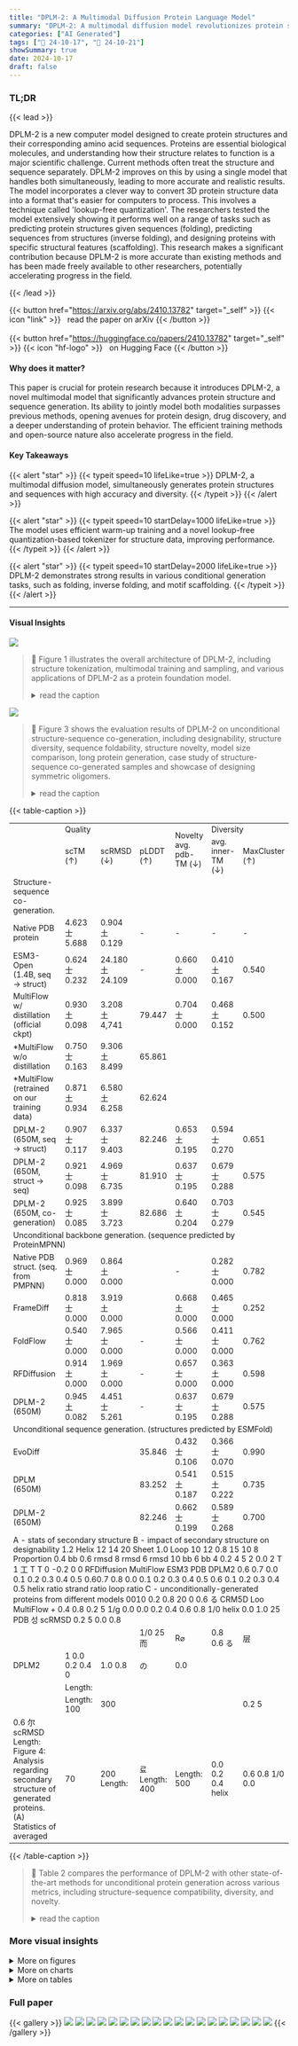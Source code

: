 ```yaml
---
title: "DPLM-2: A Multimodal Diffusion Protein Language Model"
summary: "DPLM-2: A multimodal diffusion model revolutionizes protein structure & sequence generation, achieving superior accuracy and diversity via efficient training and structure tokenization."
categories: ["AI Generated"]
tags: ["🔖 24-10-17", "🤗 24-10-21"]
showSummary: true
date: 2024-10-17
draft: false
---
```


### TL;DR


{{< lead >}}

DPLM-2 is a new computer model designed to create protein structures and their corresponding amino acid sequences.  Proteins are essential biological molecules, and understanding how their structure relates to function is a major scientific challenge.  Current methods often treat the structure and sequence separately. DPLM-2 improves on this by using a single model that handles both simultaneously, leading to more accurate and realistic results. The model incorporates a clever way to convert 3D protein structure data into a format that's easier for computers to process. This involves a technique called 'lookup-free quantization'.  The researchers tested the model extensively showing it performs well on a range of tasks such as predicting protein structures given sequences (folding), predicting sequences from structures (inverse folding), and designing proteins with specific structural features (scaffolding). This research makes a significant contribution because DPLM-2 is more accurate than existing methods and has been made freely available to other researchers, potentially accelerating progress in the field.

{{< /lead >}}


{{< button href="https://arxiv.org/abs/2410.13782" target="_self" >}}
{{< icon "link" >}} &nbsp; read the paper on arXiv
{{< /button >}}
<br><br>
{{< button href="https://huggingface.co/papers/2410.13782" target="_self" >}}
{{< icon "hf-logo" >}} &nbsp; on Hugging Face
{{< /button >}}

#### Why does it matter?
This paper is crucial for protein research because it introduces DPLM-2, a novel multimodal model that significantly advances protein structure and sequence generation.  Its ability to jointly model both modalities surpasses previous methods, opening avenues for protein design, drug discovery, and a deeper understanding of protein behavior. The efficient training methods and open-source nature also accelerate progress in the field.
#### Key Takeaways

{{< alert "star" >}}
{{< typeit speed=10 lifeLike=true >}} DPLM-2, a multimodal diffusion model, simultaneously generates protein structures and sequences with high accuracy and diversity. {{< /typeit >}}
{{< /alert >}}

{{< alert "star" >}}
{{< typeit speed=10 startDelay=1000 lifeLike=true >}} The model uses efficient warm-up training and a novel lookup-free quantization-based tokenizer for structure data, improving performance. {{< /typeit >}}
{{< /alert >}}

{{< alert "star" >}}
{{< typeit speed=10 startDelay=2000 lifeLike=true >}} DPLM-2 demonstrates strong results in various conditional generation tasks, such as folding, inverse folding, and motif scaffolding. {{< /typeit >}}
{{< /alert >}}

------
#### Visual Insights



![](figures/figures_2_0.png)

> 🔼 Figure 1 illustrates the overall architecture of DPLM-2, including structure tokenization, multimodal training and sampling, and various applications of DPLM-2 as a protein foundation model.
> <details>
> <summary>read the caption</summary>
> Figure 1: Overall illustration of DPLM-2. (A) Structure tokenization consists of a GVP-based encoder to yield invariant backbone geometric features, a lookup-free quantizer (LFQ) to discretize encoded structural features into structure tokens within a codebook, and an IPA-based decoder as de-tokenizer to convert structure tokens back to backbone atomic coordinates. (B) Multimodal learning and generation of protein structure and sequence with DPLM-2. (C) Various applications of DPLM-2 as a protein foundation model: (1) unconditional protein sequence-structure mixed-modal co-generation; (2) protein sequence-structure joint representation for predictive tasks; (3) structure prediction; (4) fixed-backbone sequence generation; (5) conditional protein generation with structure-sequence mixed-modal input and output.
> </details>





![](charts/charts_7_0.png)

> 🔼 Figure 3 shows the evaluation results of DPLM-2 on unconditional structure-sequence co-generation, including designability, structure diversity, sequence foldability, structure novelty, model size comparison, long protein generation, case study of structure-sequence co-generated samples and showcase of designing symmetric oligomers.
> <details>
> <summary>read the caption</summary>
> Figure 3: Evaluation of DPLM-2 on unconditional structure-sequence co-generation. Here for designability of co-generated proteins, we use ESMFold to obtain refolded structure of DPLM-2-generated sequence and measure the structural similarity between DPLM-2-generated structure and the refolded structure, which aims to measure the compatibility of the co-generated structure and sequence pairs.
> </details>





{{< table-caption >}}
<table id='3' style='font-size:14px'><tr><td></td><td colspan="3">Quality</td><td rowspan="2">Novelty avg. pdb-TM (↓)</td><td colspan="2">Diversity</td></tr><tr><td></td><td>scTM (↑)</td><td>scRMSD (↓)</td><td>pLDDT (↑)</td><td>avg. inner-TM (↓)</td><td>MaxCluster (↑)</td></tr><tr><td>Structure-sequence co-generation.</td><td></td><td></td><td></td><td></td><td></td><td></td></tr><tr><td>Native PDB protein</td><td>4.623 士 5.688</td><td>0.904 土 0.129</td><td>-</td><td>-</td><td>-</td><td>-</td></tr><tr><td>ESM3-Open (1.4B, seq → struct)</td><td>0.624 士 0.232</td><td>24.180 土 24.109</td><td>-</td><td>0.660 土 0.000</td><td>0.410 土 0.167</td><td>0.540</td></tr><tr><td>MultiFlow w/ distillation (official ckpt)</td><td>0.930 土 0.098</td><td>3.208 土 4,741</td><td>79.447</td><td>0.704 士 0.000</td><td>0.468 土 0.152</td><td>0.500</td></tr><tr><td>*MultiFlow w/o distillation</td><td>0.750 士 0.163</td><td>9.306 土 8.499</td><td>65.861</td><td></td><td></td><td></td></tr><tr><td>*MultiFlow (retrained on our training data)</td><td>0.871 土 0.934</td><td>6.580 土 6.258</td><td>62.624</td><td></td><td></td><td></td></tr><tr><td>DPLM-2 (650M, seq → struct)</td><td>0.907 士 0.117</td><td>6.337 士 9.403</td><td>82.246</td><td>0.653 土 0.195</td><td>0.594 士 0.270</td><td>0.651</td></tr><tr><td>DPLM-2 (650M, struct → seq)</td><td>0.921 士 0.098</td><td>4.969 士 6.735</td><td>81.910</td><td>0.637 士 0.195</td><td>0.679 士 0.288</td><td>0.575</td></tr><tr><td>DPLM-2 (650M, co-generation)</td><td>0.925 士 0.085</td><td>3.899 士 3.723</td><td>82.686</td><td>0.640 土 0.204</td><td>0.703 士 0.279</td><td>0.545</td></tr><tr><td colspan="7">Unconditional backbone generation. (sequence predicted by ProteinMPNN)</td></tr><tr><td>Native PDB struct. (seq. from PMPNN)</td><td>0.969 士 0.000</td><td>0.864 土 0.000</td><td></td><td>-</td><td>0.282 士 0.000</td><td>0.782</td></tr><tr><td>FrameDiff</td><td>0.818 士 0.000</td><td>3.919 土 0.000</td><td></td><td>0.668 土 0.000</td><td>0.465 士 0.000</td><td>0.252</td></tr><tr><td>FoldFlow</td><td>0.540 士 0.000</td><td>7.965 士 0.000</td><td>-</td><td>0.566 士 0.000</td><td>0.411 士 0.000</td><td>0.762</td></tr><tr><td>RFDiffusion</td><td>0.914 土 0.000</td><td>1.969 土 0.000</td><td>-</td><td>0.657 士 0.000</td><td>0.363 土 0.000</td><td>0.598</td></tr><tr><td>DPLM-2 (650M)</td><td>0.945 土 0.082</td><td>4.451 士 5.261</td><td>-</td><td>0.637 士 0.195</td><td>0.679 士 0.288</td><td>0.575</td></tr><tr><td colspan="7">Unconditional sequence generation. (structures predicted by ESMFold)</td></tr><tr><td>EvoDiff</td><td></td><td></td><td>35.846</td><td>0.432 士 0.106</td><td>0.366 士 0.070</td><td>0.990</td></tr><tr><td>DPLM (650M)</td><td></td><td></td><td>83.252</td><td>0.541 土 0.187</td><td>0.515 土 0.222</td><td>0.735</td></tr><tr><td>DPLM-2 (650M)</td><td></td><td></td><td>82.246</td><td>0.662 士 0.199</td><td>0.589 士 0.268</td><td>0.700</td></tr><tr><td colspan="7">A - stats of secondary structure B - impact of secondary structure on designability 1.2 Helix 12 14 20 Sheet 1.0 Loop 10 12 0.8 15 10 8 Proportion 0.4 bb 0.6 rmsd 8 rmsd 6 rmsd 10 bb 6 bb 4 0.2 4 5 2 0.0 2 T 1 工 T T 0 -0.2 0 0 RFDiffusion MultiFlow ESM3 PDB DPLM2 0.6 0.7 0.0 0.1 0.2 0.3 0.4 0.5 0.60.7 0.8 0.0 0.1 0.2 0.3 0.4 0.5 0.6 0.1 0.2 0.3 0.4 0.5 helix ratio strand ratio loop ratio C - unconditionally-generated proteins from different models 0010 0.2 0.8 20 0 0.6 る CRM5D Loo MultiFlow + 0.4 0.8 0.2 5 1/g 0.0 0.0 0.2 0.4 0.6 0.8 1/0 helix 0.0 1.0 25 PDB 성 scRMSD 0.2 5 0.0 0.8</td></tr><tr><td></td><td></td><td></td><td>1/0 25 而</td><td>R⌀</td><td>0.8 0.6 る</td><td>层</td></tr><tr><td>DPLM2</td><td>1 0.0 0.2 0.4 0</td><td>1.0 0.8</td><td>の</td><td>0.0</td><td></td><td></td></tr><tr><td></td><td>Length:</td><td></td><td></td><td></td><td></td><td></td></tr><tr><td></td><td>Length: 100</td><td>300</td><td></td><td></td><td></td><td>0.2 5</td></tr><tr><td>0.6 尔 scRMSD Length: Figure 4: Analysis regarding secondary structure of generated proteins. (A) Statistics of averaged</td><td>70</td><td>200 Length:</td><td>료 Length: 400</td><td>Length: 500</td><td>0.0 0.2 0.4 helix</td><td>0.6 0.8 1/0 0.0</td></tr></table>{{< /table-caption >}}

> 🔼 Table 2 compares the performance of DPLM-2 with other state-of-the-art methods for unconditional protein generation across various metrics, including structure-sequence compatibility, diversity, and novelty.
> <details>
> <summary>read the caption</summary>
> Table 2: Benchmarking comparison of unconditional protein generation, in terms of structure-sequence co-generation, backbone-only generation, and sequence-only generation. For each method, we generate 100 samples for lengths in [100, 200, 300, 400, 500]. * denotes Multiflow variants retrained by us using different dataset – native PDB data without ProteinMPNN distillation and the same training data as DPLM-2 (i.e., PDB+SwissProt), respectively.
> </details>



### More visual insights

<details>
<summary>More on figures
</summary>


![](figures/figures_4_0.png)

> 🔼 Figure 1 illustrates the overall architecture of DPLM-2, including structure tokenization, multimodal training and sampling, and various applications of DPLM-2 as a protein foundation model.
> <details>
> <summary>read the caption</summary>
> Figure 1: Overall illustration of DPLM-2. (A) Structure tokenization consists of a GVP-based encoder to yield invariant backbone geometric features, a lookup-free quantizer (LFQ) to discretize encoded structural features into structure tokens within a codebook, and an IPA-based decoder as de-tokenizer to convert structure tokens back to backbone atomic coordinates. (B) Multimodal learning and generation of protein structure and sequence with DPLM-2. (C) Various applications of DPLM-2 as a protein foundation model: (1) unconditional protein sequence-structure mixed-modal co-generation; (2) protein sequence-structure joint representation for predictive tasks; (3) structure prediction; (4) fixed-backbone sequence generation; (5) conditional protein generation with structure-sequence mixed-modal input and output.
> </details>



![](figures/figures_7_0.png)

> 🔼 Figure 1 illustrates the overall architecture of DPLM-2, showing its structure tokenization, multimodal training and sampling process, and various applications in protein generation and prediction tasks.
> <details>
> <summary>read the caption</summary>
> Figure 1: Overall illustration of DPLM-2. (A) Structure tokenization consists of a GVP-based encoder to yield invariant backbone geometric features, a lookup-free quantizer (LFQ) to discretize encoded structural features into structure tokens within a codebook, and an IPA-based decoder as de-tokenizer to convert structure tokens back to backbone atomic coordinates. (B) Multimodal learning and generation of protein structure and sequence with DPLM-2. (C) Various applications of DPLM-2 as a protein foundation model: (1) unconditional protein sequence-structure mixed-modal co-generation; (2) protein sequence-structure joint representation for predictive tasks; (3) structure prediction; (4) fixed-backbone sequence generation; (5) conditional protein generation with structure-sequence mixed-modal input and output.
> </details>



![](figures/figures_7_1.png)

> 🔼 Figure 1 illustrates the overall architecture of DPLM-2, including structure tokenization, multimodal training and sampling, and various applications in protein generation and prediction tasks.
> <details>
> <summary>read the caption</summary>
> Figure 1: Overall illustration of DPLM-2. (A) Structure tokenization consists of a GVP-based encoder to yield invariant backbone geometric features, a lookup-free quantizer (LFQ) to discretize encoded structural features into structure tokens within a codebook, and an IPA-based decoder as de-tokenizer to convert structure tokens back to backbone atomic coordinates. (B) Multimodal learning and generation of protein structure and sequence with DPLM-2. (C) Various applications of DPLM-2 as a protein foundation model: (1) unconditional protein sequence-structure mixed-modal co-generation; (2) protein sequence-structure joint representation for predictive tasks; (3) structure prediction; (4) fixed-backbone sequence generation; (5) conditional protein generation with structure-sequence mixed-modal input and output.
> </details>



![](figures/figures_7_2.png)

> 🔼 Figure 3 shows the evaluation results of DPLM-2 on unconditional protein generation, illustrating its capability to generate high-quality, diverse, and novel protein sequences and structures simultaneously.
> <details>
> <summary>read the caption</summary>
> Figure 3: Evaluation of DPLM-2 on unconditional structure-sequence co-generation. Here for designability of co-generated proteins, we use ESMFold to obtain refolded structure of DPLM-2-generated sequence and measure the structural similarity between DPLM-2-generated structure and the refolded structure, which aims to measure the compatibility of the co-generated structure and sequence pairs.
> </details>



</details>



<details>
<summary>More on charts
</summary>


![](charts/charts_7_1.png "🔼 Figure 3: Evaluation of DPLM-2 on unconditional structure-sequence co-generation. Here for designability of co-generated proteins, we use ESMFold to obtain refolded structure of DPLM-2-generated sequence and measure the structural similarity between DPLM-2-generated structure and the refolded structure, which aims to measure the compatibility of the co-generated structure and sequence pairs.")

> 🔼 Figure 3 displays the evaluation results of DPLM-2 on unconditional structure-sequence co-generation, showing its ability to generate diverse and high-quality protein with simultaneous structure-sequence co-generation across various lengths.
> <details>
> <summary>read the caption</summary>
> Figure 3: Evaluation of DPLM-2 on unconditional structure-sequence co-generation. Here for designability of co-generated proteins, we use ESMFold to obtain refolded structure of DPLM-2-generated sequence and measure the structural similarity between DPLM-2-generated structure and the refolded structure, which aims to measure the compatibility of the co-generated structure and sequence pairs.
> </details>


![](charts/charts_7_2.png "🔼 Figure 3: Evaluation of DPLM-2 on unconditional structure-sequence co-generation. Here for designability of co-generated proteins, we use ESMFold to obtain refolded structure of DPLM-2-generated sequence and measure the structural similarity between DPLM-2-generated structure and the refolded structure, which aims to measure the compatibility of the co-generated structure and sequence pairs.")

> 🔼 Figure 3 displays the results of evaluating DPLM-2's performance on unconditional protein structure and sequence co-generation across various protein lengths, assessing aspects such as structure-sequence compatibility, structure diversity, sequence foldability, and structure novelty.
> <details>
> <summary>read the caption</summary>
> Figure 3: Evaluation of DPLM-2 on unconditional structure-sequence co-generation. Here for designability of co-generated proteins, we use ESMFold to obtain refolded structure of DPLM-2-generated sequence and measure the structural similarity between DPLM-2-generated structure and the refolded structure, which aims to measure the compatibility of the co-generated structure and sequence pairs.
> </details>


![](charts/charts_7_3.png "🔼 Figure 3: Evaluation of DPLM-2 on unconditional structure-sequence co-generation. Here for designability of co-generated proteins, we use ESMFold to obtain refolded structure of DPLM-2-generated sequence and measure the structural similarity between DPLM-2-generated structure and the refolded structure, which aims to measure the compatibility of the co-generated structure and sequence pairs.")

> 🔼 Figure 3 shows the evaluation of DPLM-2's performance on unconditional protein generation across various metrics, including designability, diversity, novelty, and sequence length.
> <details>
> <summary>read the caption</summary>
> Figure 3: Evaluation of DPLM-2 on unconditional structure-sequence co-generation. Here for designability of co-generated proteins, we use ESMFold to obtain refolded structure of DPLM-2-generated sequence and measure the structural similarity between DPLM-2-generated structure and the refolded structure, which aims to measure the compatibility of the co-generated structure and sequence pairs.
> </details>


![](charts/charts_7_4.png "🔼 Figure 3: Evaluation of DPLM-2 on unconditional structure-sequence co-generation. Here for designability of co-generated proteins, we use ESMFold to obtain refolded structure of DPLM-2-generated sequence and measure the structural similarity between DPLM-2-generated structure and the refolded structure, which aims to measure the compatibility of the co-generated structure and sequence pairs.")

> 🔼 Figure 3 shows the evaluation results of DPLM-2 on unconditional protein generation, illustrating the model's ability to generate high-quality, diverse, and novel protein sequences and structures simultaneously.
> <details>
> <summary>read the caption</summary>
> Figure 3: Evaluation of DPLM-2 on unconditional structure-sequence co-generation. Here for designability of co-generated proteins, we use ESMFold to obtain refolded structure of DPLM-2-generated sequence and measure the structural similarity between DPLM-2-generated structure and the refolded structure, which aims to measure the compatibility of the co-generated structure and sequence pairs.
> </details>


![](charts/charts_10_0.png "🔼 Figure 5: Evaluation of motif-scaffolding w.r.t. success rate and num. of solved problems.")

> 🔼 The chart compares the performance of different models (EvoDiff, DPLM, ESM3, DPLM2, RFDiff) on motif-scaffolding tasks using sequence-based, structure-based, and co-generation approaches, showing the number of solved problems and success rates.
> <details>
> <summary>read the caption</summary>
> Figure 5: Evaluation of motif-scaffolding w.r.t. success rate and num. of solved problems.
> </details>


</details>



<details>
<summary>More on tables
</summary>


{{< table-caption >}}
<br><table id='5' style='font-size:14px'><tr><td rowspan="2">sequence pre-training</td><td rowspan="2">synthetic structures</td><td colspan="2">length 100</td><td colspan="2">length 200</td><td colspan="2">length 300</td><td colspan="2">length 400</td><td colspan="2">length 500</td></tr><tr><td>scTM</td><td>clusters</td><td>scTM</td><td>clusters</td><td>scTM</td><td>clusters</td><td>scTM</td><td>clusters</td><td>scTM</td><td>clusters</td></tr><tr><td>X</td><td>X</td><td>0.9241</td><td>20</td><td>0.8674</td><td>34</td><td>0.7667</td><td>33</td><td>0.5016</td><td>25</td><td>0.4511</td><td>25</td></tr><tr><td>V</td><td>X</td><td>0.9610</td><td>26</td><td>0.9349</td><td>47</td><td>0.9169</td><td>38</td><td>0.8643</td><td>35</td><td>0.7673</td><td>52</td></tr><tr><td>X</td><td>V</td><td>0.8988</td><td>27</td><td>0.9182</td><td>15</td><td>0.9343</td><td>13</td><td>0.8518</td><td>21</td><td>0.8288</td><td>31</td></tr><tr><td></td><td>V</td><td>0.9348</td><td>35</td><td>0.9428</td><td>40</td><td>0.9232</td><td>48</td><td>0.9260</td><td>40</td><td>0.9012</td><td>32</td></tr></table>{{< /table-caption >}}
> 🔼 {{ table.description }}
> <details>
> <summary>read the caption</summary>
> {{ table.caption }}
> </details>


> Table 8 shows the ablation study results on the self-mixup training strategy, demonstrating its effectiveness in improving the diversity of generated protein samples.


{{< table-caption >}}
<table id='11' style='font-size:14px'><tr><td rowspan="2">Models</td><td colspan="2">CAMEO 2022</td><td colspan="2">PDB date split</td></tr><tr><td>RMSD</td><td>TMscore</td><td>RMSD</td><td>TMscore</td></tr><tr><td>ESMFold</td><td>3.99/2.03</td><td>0.85/0.93</td><td>2.84/1.19</td><td>0.93/0.97</td></tr><tr><td>+PVQD</td><td>4.08/1.95</td><td>0.81/0.88</td><td>-</td><td>-</td></tr><tr><td>MultiFlow</td><td>17.84/17.96</td><td>0.50/0.46</td><td>15.64/16.08</td><td>0.53/0.49</td></tr><tr><td>ESM3</td><td>6.33/2.98</td><td>0.85/0.92</td><td>4.94/2.28</td><td>0.87/0.93</td></tr><tr><td>DPLM-2 (150M)</td><td>9.22/7.64</td><td>0.75/0.81</td><td>8.35/5.60</td><td>0.76/0.82</td></tr><tr><td>w/ folding SFT</td><td>7.66/4.37</td><td>0.80/0.86</td><td>6.00/3.41</td><td>0.83/0.88</td></tr><tr><td>DPLM-2 (650M)</td><td>7.37/4.89</td><td>0.79/0.86</td><td>5.67/3.33</td><td>0.83/0.88</td></tr><tr><td>w/ folding SFT</td><td>6.21/3.78</td><td>0.84/0.89</td><td>3.40/1.78</td><td>0.89/0.94</td></tr><tr><td>DPLM-2 (3B)</td><td>6.34/3.65</td><td>0.83/0.89</td><td>4.54/2.54</td><td>0.86/0.92</td></tr><tr><td>w/ folding SFT</td><td>5.71/3.23</td><td>0.85/0.90</td><td>3.15/1.69</td><td>0.90/0.95</td></tr></table>{{< /table-caption >}}
> 🔼 {{ table.description }}
> <details>
> <summary>read the caption</summary>
> {{ table.caption }}
> </details>


> Table 4 presents a comparison of the structure prediction performance of DPLM-2 against several other models on the CAMEO 2022 and PDB datasets, using RMSD and TMscore metrics.


{{< table-caption >}}
<br><table id='6' style='font-size:16px'><tr><td rowspan="2">Models</td><td colspan="2">CAMEO 2022</td><td colspan="2">PDB date split</td></tr><tr><td>AAR</td><td>scTM</td><td>AAR</td><td>scTM</td></tr><tr><td>MultiFlow</td><td>32.28/33.58</td><td>0.87/0.94</td><td>37.74/37.59</td><td>0.94/0.96</td></tr><tr><td>ESM3</td><td>47.06/46.24</td><td>0.90/0.95</td><td>49.50/49.42</td><td>0.94/0.97</td></tr><tr><td>DPLM-2 (150M)</td><td>45.22/46.12</td><td>0.87/0.93</td><td>48.83/47.96</td><td>0.89/0.95</td></tr><tr><td>DPLM-2 (650M)</td><td>49.01/50.10</td><td>0.88/0.93</td><td>54.80/53/07</td><td>0.91/0.96</td></tr><tr><td>DPLM-2 (3B)</td><td>52.36/53.72</td><td>0.89/0.95</td><td>61.67/57.91</td><td>0.92/0.96</td></tr></table>{{< /table-caption >}}
> 🔼 {{ table.description }}
> <details>
> <summary>read the caption</summary>
> {{ table.caption }}
> </details>


> Table 5 presents the results of inverse folding task using different models, showing the amino acid recovery (AAR) and structure consistency (scTM) for CAMEO 2022 and PDB datasets.


{{< table-caption >}}
<br><table id='14' style='font-size:14px'><tr><td rowspan="3">Models</td><td rowspan="2">Thermostability</td><td rowspan="2">HumanPPI</td><td rowspan="2">Metal Ion Binding</td><td rowspan="2">EC</td><td colspan="3">GO</td><td colspan="2">DeepLoc</td></tr><tr><td>MF</td><td>BP</td><td>CC</td><td>Subcellular</td><td>Binary</td></tr><tr><td>Spearman' S P</td><td>Acc (%)</td><td>Acc (%)</td><td>Fmax</td><td>Fmax</td><td>Fmax</td><td>Fmax</td><td>Acc (%)</td><td>Acc (%)</td></tr><tr><td>†SaProt (650M)</td><td>0.724</td><td>86.41</td><td>75.75</td><td>0.884</td><td>0.678</td><td>0.356</td><td>0.414</td><td>85.57</td><td>93.55</td></tr><tr><td>+MIF-ST (Yang et al., 2022b)</td><td>0.694</td><td>75.54</td><td>75.08</td><td>0.803</td><td>0.627</td><td>0.239</td><td>0.248</td><td>78.96</td><td>91.76</td></tr><tr><td>ESM2 (650M)</td><td>0.691</td><td>84.78</td><td>71.88</td><td>0.866</td><td>0.676</td><td>0.344</td><td>0.402</td><td>83.68</td><td>92.28</td></tr><tr><td>DPLM (650M)</td><td>0.695</td><td>86.41</td><td>75.15</td><td>0.875</td><td>0.680</td><td>0.357</td><td>0.409</td><td>84.56</td><td>93.09</td></tr><tr><td>DPLM-2 (650M)</td><td>0.714</td><td>84.44</td><td>74.28</td><td>0.878</td><td>0.680</td><td>0.359</td><td>0.411</td><td>82.98</td><td>93.64</td></tr></table>{{< /table-caption >}}
> 🔼 {{ table.description }}
> <details>
> <summary>read the caption</summary>
> {{ table.caption }}
> </details>


> Table 6 presents the performance comparison of different models on various protein predictive downstream tasks, including thermostability, HumanPPI, metal ion binding, EC, GO (MF, BP, CC), DeepLoc (subcellular and binary).


{{< table-caption >}}
<br><table id='7' style='font-size:14px'><tr><td rowspan="2">Mixup strategy</td><td colspan="2">length 100</td><td colspan="2">length 200</td><td colspan="2">length 300</td><td colspan="2">length 400</td><td colspan="2">length 500</td></tr><tr><td>scTM</td><td>clusters</td><td>scTM</td><td>clusters</td><td>scTM</td><td>clusters</td><td>scTM</td><td>clusters</td><td>scTM</td><td>clusters</td></tr><tr><td>X</td><td>0.9237</td><td>44</td><td>0.9180</td><td>53</td><td>0.9147</td><td>48</td><td>0.9059</td><td>42</td><td>0.8896</td><td>33</td></tr><tr><td>V</td><td>0.8812</td><td>62</td><td>0.8820</td><td>62</td><td>0.9172</td><td>59</td><td>0.9099</td><td>54</td><td>0.8845</td><td>38</td></tr></table>{{< /table-caption >}}
> 🔼 {{ table.description }}
> <details>
> <summary>read the caption</summary>
> {{ table.caption }}
> </details>


> Table 8 shows the ablation study results on the self-mixup training strategy, demonstrating that the self-mixup training strategy effectively enhances the diversity of samples.


{{< table-caption >}}
<br><table id='3' style='font-size:14px'><tr><td>prediction motif-preserving designability</td><td>seqpred: V structpred: x RMSD (ESMFold ( seqpred) [motif] , structnative [motif] )<1.0 pLDDT (ESMFold( seqpred) )>70</td></tr><tr><td>structure-based</td><td>seqpred: x structpred: V</td></tr><tr><td>prediction motif-preserving designability</td><td>RMSD ( ESMFold ( PMPNN ( structpred) ) [motif] , structnative [motif] )<1.0 TMScore (ESMFold (PMPNN ( structpred) ) , structpred)>0.8</td></tr><tr><td>co-generation prediction motif-preserving designability</td><td>seqpred⌀ V structpred: V RMSD (ESMFold ( seqpred) [motif] , structnative [motif] )<1.0 TMScore (ESMFold( seqpred) , structpred)>0.8</td></tr></table>{{< /table-caption >}}
> 🔼 {{ table.description }}
> <details>
> <summary>read the caption</summary>
> {{ table.caption }}
> </details>


> Table 2 provides a quantitative comparison of DPLM-2's unconditional protein generation performance against various baselines across different metrics, including quality, novelty, and diversity, for different protein lengths and generation methods.


{{< table-caption >}}
<br><table id='2' style='font-size:14px'><tr><td rowspan="2"></td><td colspan="4">sequence-based</td><td colspan="2">structure-based</td><td colspan="3">co-generation</td></tr><tr><td>EvoDiff</td><td>DPLM</td><td>ESM3</td><td>DPLM2</td><td>*RFDiffusion</td><td>*DPLM2</td><td>ESM3</td><td>DPLM2</td><td>*DPLM2</td></tr><tr><td>1BCF</td><td>0.00</td><td>0.00</td><td>0.89</td><td>0.01</td><td>1.00</td><td>0.07</td><td>0.23</td><td>0.01</td><td>0.05</td></tr><tr><td>1PRW</td><td>0.61</td><td>0.83</td><td>0.96</td><td>0.86</td><td>0.08</td><td>0.96</td><td>0.54</td><td>0.84</td><td>0.95</td></tr><tr><td>1QJG</td><td>0.00</td><td>0.00</td><td>0.02</td><td>0.03</td><td>0.00</td><td>0.00</td><td>0.03</td><td>0.02</td><td>0.05</td></tr><tr><td>1YCR</td><td>0.02</td><td>0.38</td><td>0.41</td><td>0.77</td><td>0.74</td><td>0.93</td><td>0.18</td><td>0.53</td><td>0.98</td></tr><tr><td>2KL8</td><td>0.04</td><td>0.08</td><td>0.11</td><td>0.47</td><td>0.88</td><td>0.94</td><td>0.11</td><td>0.57</td><td>1.00</td></tr><tr><td>3IXT</td><td>0.06</td><td>0.17</td><td>0.18</td><td>0.67</td><td>0.25</td><td>0.77</td><td>0.02</td><td>0.41</td><td>0.73</td></tr><tr><td>4JHW</td><td>0.00</td><td>0.00</td><td>0.00</td><td>0.00</td><td>0.00</td><td>0.00</td><td>0.00</td><td>0.00</td><td>0.00</td></tr><tr><td>4ZYP</td><td>0.00</td><td>0.00</td><td>0.03</td><td>0.16</td><td>0.40</td><td>0.51</td><td>0.08</td><td>0.10</td><td>0.64</td></tr><tr><td>5IUS</td><td>0.00</td><td>0.00</td><td>0.00</td><td>0.00</td><td>0.02</td><td>0.00</td><td>0.00</td><td>0.00</td><td>0.00</td></tr><tr><td>5TPN</td><td>0.00</td><td>0.00</td><td>0.03</td><td>0.00</td><td>0.61</td><td>0.06</td><td>0.01</td><td>0.00</td><td>0.00</td></tr><tr><td>5TRV _long</td><td>0.00</td><td>0.00</td><td>0.19</td><td>0.00</td><td>0.37</td><td>0.08</td><td>0.19</td><td>0.00</td><td>0.07</td></tr><tr><td>5TRV _med</td><td>0.00</td><td>0.00</td><td>0.16</td><td>0.03</td><td>0.24</td><td>0.07</td><td>0.16</td><td>0.02</td><td>0.19</td></tr><tr><td>5TRV_short</td><td>0.00</td><td>0.00</td><td>0.01</td><td>0.07</td><td>0.04</td><td>0.10</td><td>0.01</td><td>0.03</td><td>0.11</td></tr><tr><td>5WN9</td><td>0.00</td><td>0.00</td><td>0.02</td><td>0.00</td><td>0.00</td><td>0.20</td><td>0.00</td><td>0.00</td><td>0.00</td></tr><tr><td>5YUI</td><td>0.00</td><td>0.00</td><td>0.00</td><td>0.00</td><td>0.02</td><td>0.00</td><td>0.00</td><td>0.00</td><td>0.00</td></tr><tr><td>6E6R_long</td><td>0.01</td><td>0.65</td><td>0.07</td><td>0.91</td><td>0.86</td><td>0.92</td><td>0.04</td><td>0.78</td><td>1.00</td></tr><tr><td>6E6R_med</td><td>0.03</td><td>0.94</td><td>0.24</td><td>0.93</td><td>0.89</td><td>0.88</td><td>0.14</td><td>0.77</td><td>0.97</td></tr><tr><td>6E6R_short</td><td>0.07</td><td>0.87</td><td>0.09</td><td>0.86</td><td>0.39</td><td>0.78</td><td>0.06</td><td>0.64</td><td>0.99</td></tr><tr><td>6EXZ_long</td><td>0.00</td><td>0.01</td><td>0.32</td><td>0.61</td><td>0.76</td><td>0.63</td><td>0.13</td><td>0.44</td><td>0.95</td></tr><tr><td>6EXZ_med</td><td>0.00</td><td>0.00</td><td>0.31</td><td>0.66</td><td>0.49</td><td>0.63</td><td>0.31</td><td>0.55</td><td>0.96</td></tr><tr><td>6EXZ_short</td><td>0.00</td><td>0.00</td><td>0.31</td><td>0.66</td><td>0.39</td><td>0.41</td><td>0.28</td><td>0.58</td><td>0.87</td></tr><tr><td>7MRX_long</td><td>0.00</td><td>0.02</td><td>0.36</td><td>0.23</td><td>0.09</td><td>0.32</td><td>0.37</td><td>0.20</td><td>0.73</td></tr><tr><td>7MRX_med</td><td>0.00</td><td>0.31</td><td>0.65</td><td>0.28</td><td>0.11</td><td>0.31</td><td>0.59</td><td>0.22</td><td>0.70</td></tr><tr><td>7MRX. _short</td><td>0.00</td><td>0.34</td><td>0.68</td><td>0.26</td><td>0.02</td><td>0.41</td><td>0.74</td><td>0.24</td><td>0.88</td></tr><tr><td>pass rate</td><td>7/24</td><td>11/24</td><td>21/24</td><td>18/24</td><td>20/24</td><td>20/24</td><td>20/24</td><td>18/24</td><td>19/24</td></tr><tr><td>avg. success rate</td><td>0.04</td><td>0.19</td><td>0.25</td><td>0.35</td><td>0.40</td><td>0.42</td><td>0.18</td><td>0.29</td><td>0.53</td></tr></table>{{< /table-caption >}}
> 🔼 {{ table.description }}
> <details>
> <summary>read the caption</summary>
> {{ table.caption }}
> </details>


> Table 2 presents a quantitative comparison of unconditional protein generation performance metrics (quality, novelty, and diversity) across different models, including variations of Multiflow and DPLM-2, for various protein lengths.


</details>


### Full paper

{{< gallery >}}
<img src="paper_images/1.png" class="grid-w50 md:grid-w33 xl:grid-w25" />
<img src="paper_images/2.png" class="grid-w50 md:grid-w33 xl:grid-w25" />
<img src="paper_images/3.png" class="grid-w50 md:grid-w33 xl:grid-w25" />
<img src="paper_images/4.png" class="grid-w50 md:grid-w33 xl:grid-w25" />
<img src="paper_images/5.png" class="grid-w50 md:grid-w33 xl:grid-w25" />
<img src="paper_images/6.png" class="grid-w50 md:grid-w33 xl:grid-w25" />
<img src="paper_images/7.png" class="grid-w50 md:grid-w33 xl:grid-w25" />
<img src="paper_images/8.png" class="grid-w50 md:grid-w33 xl:grid-w25" />
<img src="paper_images/9.png" class="grid-w50 md:grid-w33 xl:grid-w25" />
<img src="paper_images/10.png" class="grid-w50 md:grid-w33 xl:grid-w25" />
<img src="paper_images/11.png" class="grid-w50 md:grid-w33 xl:grid-w25" />
<img src="paper_images/12.png" class="grid-w50 md:grid-w33 xl:grid-w25" />
<img src="paper_images/13.png" class="grid-w50 md:grid-w33 xl:grid-w25" />
<img src="paper_images/14.png" class="grid-w50 md:grid-w33 xl:grid-w25" />
<img src="paper_images/15.png" class="grid-w50 md:grid-w33 xl:grid-w25" />
<img src="paper_images/16.png" class="grid-w50 md:grid-w33 xl:grid-w25" />
<img src="paper_images/17.png" class="grid-w50 md:grid-w33 xl:grid-w25" />
<img src="paper_images/18.png" class="grid-w50 md:grid-w33 xl:grid-w25" />
<img src="paper_images/19.png" class="grid-w50 md:grid-w33 xl:grid-w25" />
{{< /gallery >}}